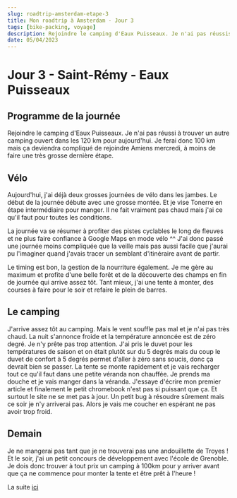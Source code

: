 ```yaml
---
slug: roadtrip-amsterdam-etape-3
title: Mon roadtrip à Amsterdam - Jour 3
tags: [bike-packing, voyage]
description: Rejoindre le camping d'Eaux Puisseaux. Je n'ai pas réussis à trouver un autre camping ouvert dans les 120 km pour aujourd'hui. Je ferai donc 100 km mais ça deviendra compliqué de rejoindre Amiens mercredi, à moins de faire une très grosse dernière étape.
date: 05/04/2023
---
```


# Jour 3 - Saint-Rémy - Eaux Puisseaux

## Programme de la journée

Rejoindre le camping d'Eaux Puisseaux. Je n'ai pas réussi à trouver un autre camping ouvert dans les 120 km pour aujourd'hui. Je ferai donc 100 km mais ça deviendra compliqué de rejoindre Amiens mercredi, à moins de faire une très grosse dernière étape.

## Vélo

Aujourd'hui, j'ai déjà deux grosses journées de vélo dans les jambes. Le début de la journée débute avec une grosse montée. Et je vise Tonerre en étape intermédiaire pour manger. Il ne fait vraiment pas chaud mais j'ai ce qu'il faut pour toutes les conditions.

La journée va se résumer à profiter des pistes cyclables le long de fleuves et ne plus faire confiance à Google Maps en mode vélo ^^ J'ai donc passé une journée moins compliquée que la veille mais pas aussi facile que j'aurai pu l'imaginer quand j'avais tracer un semblant d'itinéraire avant de partir.

Le timing est bon, la gestion de la nourriture également. Je me gère au maximum et profite d'une belle forêt et de la découverte des champs en fin de journée qui arrive assez tôt.
Tant mieux, j'ai une tente à monter, des courses à faire pour le soir et refaire le plein de barres.

## Le camping

J'arrive assez tôt au camping. Mais le vent souffle pas mal et je n'ai pas très chaud. La nuit s'annonce froide et la température annoncée est de zéro degré. Je n'y prête pas trop attention. J'ai pris le duvet pour les températures de saison et on était plutôt sur du 5 degrés mais du coup le duvet de confort à 5 degrés permet d'aller à zéro sans soucis, donc ça devrait bien se passer. La tente se monte rapidement et je vais recharger tout ce qu'il faut dans une petite véranda non chauffée. Je prends ma douche et je vais manger dans la véranda. J'essaye d'écrire mon premier article et finalement le petit chromebook n'est pas si puissant que ça. Et surtout le site ne se met pas à jour. Un petit bug à résoudre sûrement mais ce soir je n'y arriverai pas. Alors je vais me coucher en espérant ne pas avoir trop froid.

## Demain

Je ne mangerai pas tant que je ne trouverai pas une andouillette de Troyes ! Et le soir, j'ai un petit concours de développement avec l'école de Grenoble. Je dois donc trouver à tout prix un camping à 100km pour y arriver avant que ça ne commence pour monter la tente et être prêt à l'heure !

La suite [ici](./roadtrip-amsterdam-etape-4)